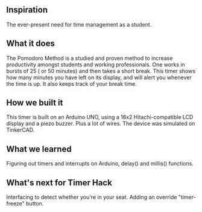 ## Inspiration
The ever-present need for time management as a student.
## What it does
The Pomodoro Method is a studied and proven method to increase productivity amongst students and working professionals. One works in bursts of 25 ( or 50 minutes) and then takes a short break.
This timer shows how many minutes you have left on its display, and will alert you whenever the time is up.
It also keeps track of your break time.
## How we built it
This timer is built on an Arduino UNO, using a 16x2 Hitachi-compatible LCD display and a piezo buzzer. Plus a lot of wires.
The device was simulated on TinkerCAD.
## What we learned
Figuring out timers and interrupts on Arduino, delay() and millis()  functions.
## What's next for Timer Hack
Interfacing to detect whether you're in your seat.
Adding an override "timer-freeze" button.
